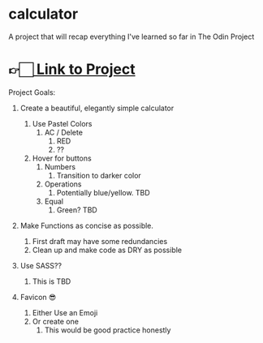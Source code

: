 # calculator
A project that will recap everything I've learned so far in The Odin Project
<h1>👉🏻<a href="https://6autumnleaves.github.io/calculator"> Link to Project</a></h1>

Project Goals:

1) Create a beautiful, elegantly simple calculator
   1) Use Pastel Colors
      1) AC / Delete
         1) RED
         2) ??
   2) Hover for buttons
      1) Numbers
         1) Transition to darker color
      2) Operations
         1) Potentially blue/yellow. TBD
      3) Equal
         1) Green? TBD
2) Make Functions as concise as possible. 
   1) First draft may have some redundancies
   2) Clean up and make code as DRY as possible

3) Use SASS??
    1) This is TBD

4) Favicon 😎
   1) Either Use an Emoji
   2) Or create one
      1) This would be good practice honestly



     
